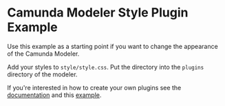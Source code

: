 # Camunda Modeler Style Plugin Example

Use this example as a starting point if you want to change the appearance of the Camunda Modeler.

Add your styles to `style/style.css`. Put the directory into the `plugins` directory of the modeler.

If you're interested in how to create your own plugins see the [documentation](https://github.com/camunda/camunda-modeler/tree/master/docs/plugins) and this [example](https://github.com/camunda/camunda-modeler-plugin-example).
